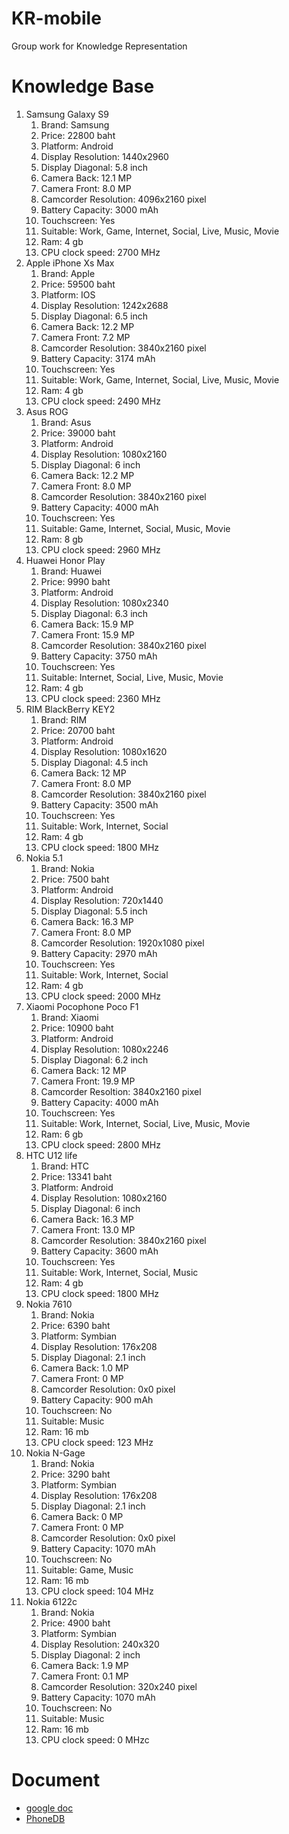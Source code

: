 # KR-mobile
Group work for Knowledge Representation
# Knowledge Base
1. Samsung  Galaxy S9 
    1. Brand: Samsung
    2. Price: 22800 baht
    3. Platform: Android
    4. Display Resolution: 1440x2960
    5. Display Diagonal: 5.8 inch
    6. Camera Back: 12.1 MP
    7. Camera Front: 8.0 MP
    8. Camcorder Resolution: 4096x2160 pixel
    9. Battery Capacity: 3000 mAh
    10. Touchscreen: Yes
    11. Suitable: Work, Game, Internet, Social, Live, Music, Movie
    12. Ram: 4 gb
    13. CPU clock speed: 2700 MHz
2. Apple iPhone Xs Max
    1. Brand: Apple
    2. Price: 59500 baht
    3. Platform: IOS
    4. Display Resolution: 1242x2688
    5. Display Diagonal: 6.5 inch
    6. Camera Back: 12.2 MP
    7. Camera Front: 7.2 MP
    8. Camcorder Resolution: 3840x2160 pixel
    9. Battery Capacity: 3174 mAh
    10. Touchscreen: Yes
    11. Suitable: Work, Game, Internet, Social, Live, Music, Movie
    12. Ram: 4 gb
    13. CPU clock speed: 2490 MHz
3. Asus ROG
    1. Brand: Asus
    2. Price: 39000 baht
    3. Platform: Android
    4. Display Resolution: 1080x2160
    5. Display Diagonal: 6 inch
    6. Camera Back: 12.2 MP
    7. Camera Front: 8.0 MP
    8. Camcorder Resolution: 3840x2160 pixel
    9. Battery Capacity: 4000 mAh
    10. Touchscreen: Yes
    11. Suitable: Game, Internet, Social, Music, Movie
    12. Ram: 8 gb
    13. CPU clock speed: 2960 MHz
4. Huawei Honor Play
    1. Brand: Huawei
    2. Price: 9990 baht
    3. Platform: Android
    4. Display Resolution: 1080x2340
    5. Display Diagonal: 6.3 inch
    6. Camera Back: 15.9 MP
    7. Camera Front: 15.9 MP
    8. Camcorder Resolution: 3840x2160 pixel
    9. Battery Capacity: 3750 mAh
    10. Touchscreen: Yes
    11. Suitable: Internet, Social, Live, Music, Movie
    12. Ram: 4 gb
    13. CPU clock speed: 2360 MHz
5. RIM BlackBerry KEY2
    1. Brand: RIM
    2. Price: 20700 baht
    3. Platform: Android
    4. Display Resolution: 1080x1620
    5. Display Diagonal: 4.5 inch
    6. Camera Back: 12 MP
    7. Camera Front: 8.0 MP
    8. Camcorder Resolution: 3840x2160 pixel
    9. Battery Capacity: 3500 mAh
    10. Touchscreen: Yes
    11. Suitable: Work, Internet, Social
    12. Ram: 4 gb
    13. CPU clock speed: 1800 MHz
6. Nokia 5.1
    1. Brand: Nokia
    2. Price: 7500 baht
    3. Platform: Android
    4. Display Resolution: 720x1440
    5. Display Diagonal: 5.5 inch
    6. Camera Back: 16.3 MP
    7. Camera Front: 8.0 MP
    8. Camcorder Resolution: 1920x1080 pixel
    9. Battery Capacity: 2970 mAh
    10. Touchscreen: Yes
    11. Suitable: Work, Internet, Social
    12. Ram: 4 gb
    13. CPU clock speed: 2000 MHz
7. Xiaomi Pocophone Poco F1
    1. Brand: Xiaomi
    2. Price: 10900 baht
    3. Platform: Android
    4. Display Resolution: 1080x2246
    5. Display Diagonal: 6.2 inch
    6. Camera Back: 12 MP
    7. Camera Front: 19.9 MP
    8. Camcorder Resoltion: 3840x2160 pixel
    9. Battery Capacity: 4000 mAh
    10. Touchscreen: Yes
    11. Suitable: Work, Internet, Social, Live, Music, Movie
    12. Ram: 6 gb
    13. CPU clock speed: 2800 MHz
8. HTC U12 life
    1. Brand: HTC
    2. Price: 13341 baht
    3. Platform: Android
    4. Display Resolution: 1080x2160
    5. Display Diagonal: 6 inch
    6. Camera Back: 16.3 MP
    7. Camera Front: 13.0 MP
    8. Camcorder Resolution: 3840x2160 pixel
    9. Battery Capacity: 3600 mAh
    10. Touchscreen: Yes
    11. Suitable: Work, Internet, Social, Music
    12. Ram: 4 gb
    13. CPU clock speed: 1800 MHz
9. Nokia 7610
    1. Brand: Nokia
    2. Price: 6390 baht
    3. Platform: Symbian
    4. Display Resolution: 176x208
    5. Display Diagonal: 2.1 inch
    6. Camera Back: 1.0 MP
    7. Camera Front: 0 MP
    8. Camcorder Resolution: 0x0 pixel
    9. Battery Capacity: 900 mAh
    10. Touchscreen: No
    11. Suitable: Music
    12. Ram: 16 mb
    13. CPU clock speed: 123 MHz
10. Nokia N-Gage
    1. Brand: Nokia
    2. Price: 3290 baht
    3. Platform: Symbian
    4. Display Resolution: 176x208
    5. Display Diagonal: 2.1 inch
    6. Camera Back: 0 MP
    7. Camera Front: 0 MP
    8. Camcorder Resolution: 0x0 pixel
    9. Battery Capacity: 1070 mAh
    10. Touchscreen: No
    11. Suitable: Game, Music
    12. Ram: 16 mb
    13. CPU clock speed: 104 MHz
11. Nokia 6122c
    1. Brand: Nokia
    2. Price: 4900 baht
    3. Platform: Symbian
    4. Display Resolution: 240x320
    5. Display Diagonal: 2 inch
    6. Camera Back: 1.9 MP
    7. Camera Front: 0.1 MP
    8. Camcorder Resolution: 320x240 pixel
    9. Battery Capacity: 1070 mAh
    10. Touchscreen: No
    11. Suitable: Music
    12. Ram: 16 mb
    13. CPU clock speed: 0 MHzc

# Document
- [google doc](https://docs.google.com/document/d/1Rsldl2m5PCSEdpdhAhuH03pb5OOqUoyPDk5U9xL7_ic/edit?usp=sharing)
- [PhoneDB](http://phonedb.net/)
